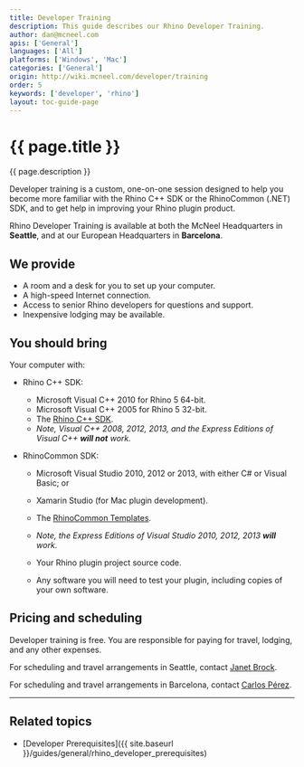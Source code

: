 ```yaml
---
title: Developer Training
description: This guide describes our Rhino Developer Training.
author: dan@mcneel.com
apis: ['General']
languages: ['All']
platforms: ['Windows', 'Mac']
categories: ['General']
origin: http://wiki.mcneel.com/developer/training
order: 5
keywords: ['developer', 'rhino']
layout: toc-guide-page
---
```


# {{ page.title }}

{{ page.description }}

Developer training is a custom, one-on-one session designed to help you become more familiar with the Rhino C++ SDK or the RhinoCommon (.NET) SDK, and to get help in improving your Rhino plugin product.

Rhino Developer Training is available at both the McNeel Headquarters in **Seattle**, and at our European Headquarters in **Barcelona**.

## We provide

* A room and a desk for you to set up your computer.
* A high-speed Internet connection.
* Access to senior Rhino developers for questions and support.
* Inexpensive lodging may be available.

## You should bring

Your computer with:

* Rhino C++ SDK:
  * Microsoft Visual C++ 2010 for Rhino 5 64-bit.
  * Microsoft Visual C++ 2005 for Rhino 5 32-bit.
  * The [Rhino C++ SDK](http://www.rhino3d.com/download/rhino-sdk/5.0/release).
  * _Note, Visual C++ 2008, 2012, 2013, and the Express Editions of Visual C++ **will not** work._

* RhinoCommon SDK:
  * Microsoft Visual Studio 2010, 2012 or 2013, with either C# or Visual Basic; or
  * Xamarin Studio (for Mac plugin development).
  * The [RhinoCommon Templates](http://visualstudiogallery.msdn.microsoft.com/16053049-7db2-4c9f-961a-53274ac92ace).
  * _Note, the Express Editions of Visual Studio 2010, 2012, 2013 **will** work._

  * Your Rhino plugin project source code.
  * Any software you will need to test your plugin, including copies of your own software.

## Pricing and scheduling

Developer training is free. You are responsible for paying for travel, lodging, and any other expenses.

For scheduling and travel arrangements in Seattle, contact [Janet Brock](mailto:janet@mcneel.com).

For scheduling and travel arrangements in Barcelona, contact [Carlos Pérez](mailto:carlos@mcneel.com).


---

## Related topics

- [Developer Prerequisites]({{ site.baseurl }}/guides/general/rhino_developer_prerequisites)
